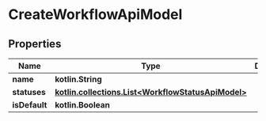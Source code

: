 
# CreateWorkflowApiModel

## Properties
| Name | Type | Description | Notes |
| ------------ | ------------- | ------------- | ------------- |
| **name** | **kotlin.String** |  |  |
| **statuses** | [**kotlin.collections.List&lt;WorkflowStatusApiModel&gt;**](WorkflowStatusApiModel.md) |  |  |
| **isDefault** | **kotlin.Boolean** |  |  [optional] |



